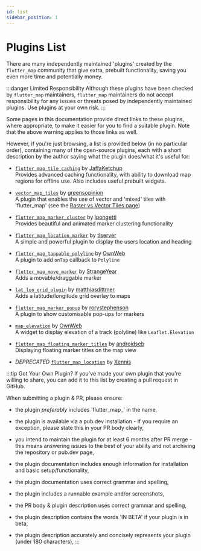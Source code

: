 ```yaml
---
id: list
sidebar_position: 1
---
```


# Plugins List

There are many independently maintained 'plugins' created by the `flutter_map` community that give extra, prebuilt functionality, saving you even more time and potentially money.

:::danger Limited Responsibility
Although these plugins have been checked by `flutter_map` maintainers, `flutter_map` maintainers do not accept responsibility for any issues or threats posed by independently maintained plugins. Use plugins at your own risk.
:::

Some pages in this documentation provide direct links to these plugins, where appropriate, to make it easier for you to find a suitable plugin. Note that the above warning applies to those links as well.

However, if you're just browsing, a list is provided below (in no particular order), containing many of the open-source plugins, each with a short description by the author saying what the plugin does/what it's useful for:

- [`flutter_map_tile_caching`](https://github.com/JaffaKetchup/flutter_map_tile_caching) by [JaffaKetchup](https://github.com/JaffaKetchup)  
Provides advanced caching functionality, with ability to download map regions for offline use. Also includes useful prebuilt widgets.

- [`vector_map_tiles`](https://github.com/greensopinion/flutter-vector-map-tiles) by [greensopinion](https://github.com/greensopinion)  
A plugin that enables the use of vector and 'mixed' tiles with 'flutter_map' (see the [Raster vs Vector Tiles page](/miscellaneous/raster-vs-vector-tiles))

- [`flutter_map_marker_cluster`](https://github.com/lpongetti/flutter_map_marker_cluster) by [lpongetti](https://github.com/lpongetti)  
Provides beautiful and animated marker clustering functionality

- [`flutter_map_location_marker`](https://github.com/tlserver/flutter_map_location_marker) by [tlserver](https://github.com/tlserver)  
A simple and powerful plugin to display the users location and heading

- [`flutter_map_tappable_polyline`](https://github.com/OwnWeb/flutter_map_tappable_polyline) by [OwnWeb](https://github.com/OwnWeb)  
A plugin to add `onTap` callback to `Polyline`

- [`flutter_map_move_marker`](https://github.com/StrangeYear/flutter_map_move_marker) by [StrangeYear](https://github.com/StrangeYear)  
Adds a movable/draggable marker

- [`lat_lon_grid_plugin`](https://github.com/matthiasdittmer/lat_lon_grid_plugin) by [matthiasdittmer](https://github.com/matthiasdittmer)  
Adds a latitude/longitude grid overlay to maps

- [`flutter_map_marker_popup`](https://github.com/rorystephenson/flutter_map_marker_popup) by [rorystephenson](https://github.com/rorystephenson)  
A plugin to show customisable pop-ups for markers

- [`map_elevation`](https://github.com/OwnWeb/map_elevation) by [OwnWeb](https://github.com/OwnWeb)  
A widget to display elevation of a track (polyline) like `Leaflet.Elevation`

- [`flutter_map_floating_marker_titles`](https://github.com/androidseb/flutter_map_floating_marker_titles) by [androidseb](https://github.com/androidseb)  
Displaying floating marker titles on the map view

- _DEPRECATED_ [`flutter_map_location`](https://github.com/Xennis/flutter_map_location) by [Xennis](https://github.com/Xennis)

:::tip Got Your Own Plugin?
If you've made your own plugin that you're willing to share, you can add it to this list by creating a pull request in GitHub.

When submitting a plugin & PR, please ensure:

- the plugin _preferably_ includes 'flutter\_map\_' in the name,
- the plugin is available via a pub.dev installation - if you require an exception, please state this in your PR body clearly,
- you intend to maintain the plugin for at least 6 months after PR merge - this means answering issues to the best of your ability and not archiving the repository or pub.dev page,


- the plugin documentation includes enough information for installation and basic setup/functionality,
- the plugin documentation uses correct grammar and spelling,
- the plugin includes a runnable example and/or screenshots,


- the PR body & plugin description uses correct grammar and spelling,
- the plugin description contains the words 'IN BETA' if your plugin is in beta,
- the plugin description accurately and concisely represents your plugin (under 180 characters),
:::
